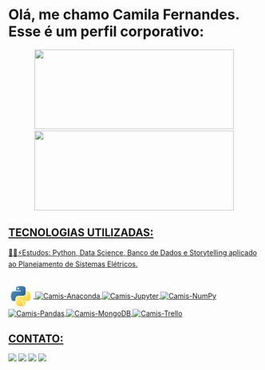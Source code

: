 # Olá, me chamo Camila Fernandes. Esse é um perfil corporativo:

<div align="center">
  <a href="https://github.com/camilacopel">
  <img height="160em" width="400em" src="https://github-readme-stats.vercel.app/api?username=camilacopel&show_icons=true&theme=kacho_ga&include_all_commits=true&count_private=true"/>
  <img height="160em" width="400em" src="https://github-readme-stats.vercel.app/api/top-langs/?username=camilacopel&layout=compact&langs_count=7&theme=kacho_ga"/>
</div>

 
 
## TECNOLOGIAS UTILIZADAS:

👩‍💻⚡Estudos: Python, Data Science, Banco de Dados e Storytelling aplicado ao Planejamento de Sistemas Elétricos.
<div style="display: inline_block"><br>
  <img align="center" alt="Camis-Python" height="50" width="50" src="https://raw.githubusercontent.com/devicons/devicon/master/icons/python/python-original.svg">
  <img align="center" alt="Camis-Anaconda" height="50" width="50" src="https://cdn.jsdelivr.net/gh/devicons/devicon/icons/anaconda/anaconda-original-wordmark.svg">
  <img align="center" alt="Camis-Jupyter" height="50" width="50" src="https://cdn.jsdelivr.net/gh/devicons/devicon/icons/jupyter/jupyter-original-wordmark.svg">
  <img align="center" alt="Camis-NumPy" height="50" width="50" src="https://cdn.jsdelivr.net/gh/devicons/devicon/icons/numpy/numpy-original-wordmark.svg">
  <img align="center" alt="Camis-Pandas" height="50" width="50" src="https://cdn.jsdelivr.net/gh/devicons/devicon/icons/pandas/pandas-original-wordmark.svg">
  <img align="center" alt="Camis-MongoDB" height="50" width="50" src="https://cdn.jsdelivr.net/gh/devicons/devicon/icons/mongodb/mongodb-original-wordmark.svg">
  <img align="center" alt="Camis-Trello" height="50" width="90" src="https://img.shields.io/badge/Colab-F9AB00?style=for-the-badge&logo=googlecolab&color=525252">


 </div>
      
  ##

## CONTATO:
<div> 
  <a href = "mailto:cafernandes525@gmail.com"><img src="https://img.shields.io/badge/Gmail-D14836?style=for-the-badge&logo=gmail&logoColor=white" target="_blank"></a>
  <a href="https://www.linkedin.com/in/cfl525" target="_blank"><img src="https://img.shields.io/badge/-LinkedIn-%230077B5?style=for-the-badge&logo=linkedin&logoColor=white" target="_blank"></a> 
  <a href="https://www.linkedin.com/in/cfl525" target="_blank"><img src="https://img.shields.io/badge/Microsoft_Outlook-0078D4?style=for-the-badge&logo=microsoft-outlook&logoColor=white" target="_blank"></a>
  <a href="https://www.linkedin.com/in/cfl525" target="_blank"><img src="https://img.shields.io/badge/Microsoft_Teams-6264A7?style=for-the-badge&logo=microsoft-teams&logoColor=white" target="_blank"></a>
  
  
  
</div>
